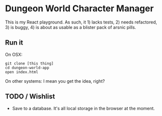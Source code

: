# Dungeon World Character Manager

This is my React playground. As such, it 1) lacks tests, 2) needs refactored, 3) is buggy, 4) is about as usable as a blister pack of arsnic pills.

## Run it

On OSX:

```
git clone [this thing]
cd dungeon-world-app
open index.html
```

On other systems: I mean you get the idea, right?

## TODO / Wishlist

+ Save to a database. It's all local storage in the browser at the moment.

